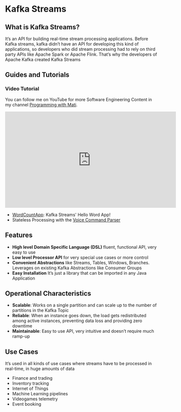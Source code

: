 # Kafka Streams

## What is Kafka Streams?
It’s an API for building real-time stream processing applications.
Before Kafka streams, kafka didn’t have an API for developing this kind of applications, so developers who did stream processing had to rely on third party APIs like Apache Spark or Apache Flink.
That’s why the developers of Apache Kafka created Kafka Streams

## Guides and Tutorials
### Video Tutorial
You can follow me on YouTube for more Software Engineering Content in my channel [Programming with Mati](https://www.youtube.com/channel/UC0clXTEN6Fu277RTw6jCfAg).
<iframe align="center" width="560" height="315" src="https://www.youtube.com/embed/MR5hllNC9hk" frameborder="0" allow="autoplay; encrypted-media" allowfullscreen></iframe>

* [WordCountApp](word-count-app/README.md): Kafka Streams' Hello Word App!
* Stateless Processing with the [Voice Command Parser](voice-command-parser/README.md)


## Features
* **High level Domain Specific Language (DSL)** fluent, functional API, very easy to use
* **Low level Processor API** for very special use cases or more control
* **Convenient Abstractions** like Streams, Tables, Windows, Branches. Leverages on existing Kafka Abstractions like Consumer Groups
* **Easy Installation** It’s just a library that can be imported in any Java Application

## Operational Characteristics
* **Scalable**: Works on a single partition and can scale up to the number of partitions in the Kafka Topic
* **Reliable**: When an instance goes down, the load gets redistributed among active instances, preventing data loss and providing zero downtime
* **Maintainable**: Easy to use API, very intuitive and doesn’t require much ramp-up

## Use Cases
It’s used in all kinds of use cases where streams have to be processed in real-time, in huge amounts of data
* Finance and trading
* Inventory tracking
* Internet of Things
* Machine Learning pipelines
* Videogames telemetry
* Event booking

